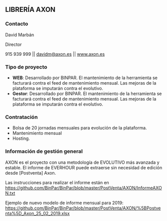 ## LIBRERÍA AXON

### Contacto

David Marbán

Director

915 939 999 || davidm@axon.es || www.axon.es

### Tipo de proyecto

- **WEB**: Desarrollado por BINPAR. El mantenimiento de la herramienta se facturará contra el feed de mantenimiento mensual. Las mejoras de la plataforma se imputarán contra el evolutivo.
- **Gestor**: Desarrollado por BINPAR. El mantenimiento de la herramienta se facturará contra el feed de mantenimiento mensual. Las mejoras de la plataforma se imputarán contra el evolutivo.

### Contratación

- Bolsa de 20 jornadas mensuales para evolución de la plataforma.
- Mantenimiento mensual
- Hosting.

### Información de gestión general

AXON es el proyecto con una metodología de EVOLUTIVO más avanzada y estable. El informe de EVERHOUR puede extraerse sin necesidad de edición desde [Postventa] Axon.

Las instrucciones para realizar el informe están en https://github.com/BinPar/BinPar/blob/master/PostVenta/AXON/InformeAXON.txt

Ejemplo de nuevo modelo de informe mensual para 2019: https://github.com/BinPar/BinPar/blob/master/PostVenta/AXON/%5BPostventa%5D_Axon_25_02_2019.xlsx
